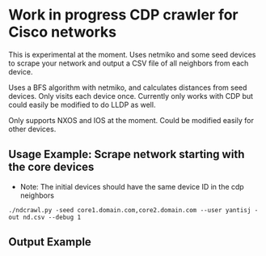 # Work in progress CDP crawler for Cisco networks

This is experimental at the moment. Uses netmiko and some seed devices to scrape
your network and output a CSV file of all neighbors from each device.

Uses a BFS algorithm with netmiko, and calculates distances from seed devices.
Only visits each device once. Currently only works with CDP but could easily be
modified to do LLDP as well.

Only supports NXOS and IOS at the moment. Could be modified easily for other
devices.

## Usage Example: Scrape network starting with the core devices

* Note: The initial devices should have the same device ID in the cdp neighbors

```./ndcrawl.py -seed core1.domain.com,core2.domain.com --user yantisj -out nd.csv --debug 1```


## Output Example

